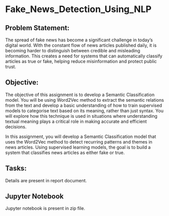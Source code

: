 # Fake_News_Detection_Using_NLP

## Problem Statement:

The spread of fake news has become a significant challenge in today’s digital world. With the constant flow of news articles published daily, it is becoming harder to distinguish between credible and misleading information. This creates a need for systems that can automatically classify articles as true or fake, helping reduce misinformation and protect public trust.

## Objective:

The objective of this assignment is to develop a Semantic Classification model. You will be using Word2Vec method to extract the semantic relations from the text and develop a basic understanding of how to train supervised models to categorise text based on its meaning, rather than just syntax. You will explore how this technique is used in situations where understanding textual meaning plays a critical role in making accurate and efficient decisions.

In this assignment, you will develop a Semantic Classification model that uses the Word2Vec method to detect recurring patterns and themes in news articles. Using supervised learning models, the goal is to build a system that classifies news articles as either fake or true.

## Tasks:

Details are present in report document.

## Jupyter Notebook

Jupyter notebook is present in zip file.
